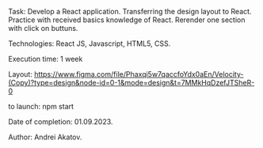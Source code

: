 Task: Develop a React application. Transferring the design layout to React. Practice with received basics knowledge of React. Rerender one section with click on buttuns.

Technologies: React JS, Javascript, HTML5, CSS.

Execution time: 1 week

Layout: https://www.figma.com/file/Phaxqi5w7qaccfoYdx0aEn/Velocity-(Copy)?type=design&node-id=0-1&mode=design&t=7MMkHqDzefJTSheR-0

to launch: npm start

Date of completion: 01.09.2023.

Author: Andrei Akatov.